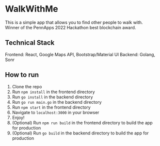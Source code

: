 # WalkWithMe

This is a simple app that allows you to find other people to walk with.
Winner of the PennApps 2022 Hackathon best blockchain award.

## Technical Stack
Frontend: React, Google Maps API, Bootstrap/Material UI
Backend: Golang, Sonr

## How to run
1. Clone the repo
2. Run `npm install` in the frontend directory
3. Run `go install` in the backend directory
4. Run `go run main.go` in the backend directory
5. Run `npm start` in the frontend directory
6. Navigate to `localhost:3000` in your browser
7. Enjoy!
8. (Optional) Run `npm run build` in the frontend directory to build the app for production
9. (Optional) Run `go build` in the backend directory to build the app for production